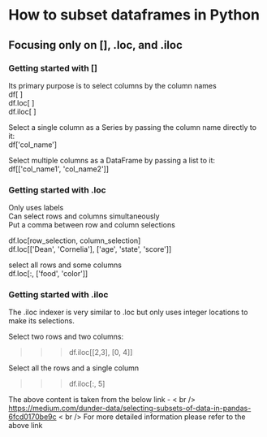 # How to subset dataframes in Python

## Focusing only on [], .loc, and .iloc

### Getting started with []

Its primary purpose is to select columns by the column names <br />
df[ ] <br />
df.loc[ ] <br />
df.iloc[ ] <br />

Select a single column as a Series by passing the column name directly to it:  <br /> df['col_name']

Select multiple columns as a DataFrame by passing a list to it:  <br />  df[['col_name1', 'col_name2']]

### Getting started with .loc
Only uses labels <br />
Can select rows and columns simultaneously <br />
Put a comma between row and column selections <br />

df.loc[row_selection, column_selection] <br />
df.loc[['Dean', 'Cornelia'], ['age', 'state', 'score']] <br />

select all rows and some columns <br />
df.loc[:, ['food', 'color']] <br />

### Getting started with .iloc

The .iloc indexer is very similar to .loc but only uses integer locations to make its selections.

Select two rows and two columns:

>>> df.iloc[[2,3], [0, 4]]

Select all the rows and a single column

>>> df.iloc[:, 5]

The above content is taken from the below link - < br />
https://medium.com/dunder-data/selecting-subsets-of-data-in-pandas-6fcd0170be9c  < br />
For more detailed information please refer to the above link
